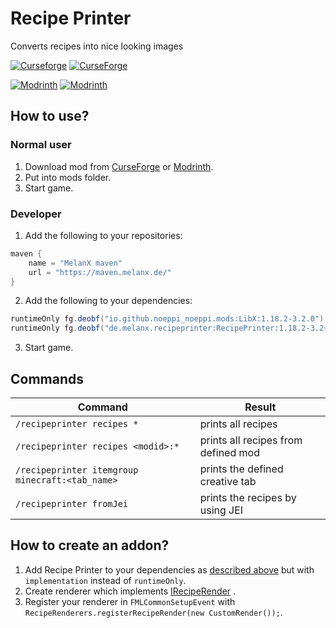 # Recipe Printer
Converts recipes into nice looking images

[![Curseforge](http://cf.way2muchnoise.eu/versions/For%20MC_409823_all.svg)](https://www.curseforge.com/minecraft/mc-mods/recipe-printer)
[![CurseForge](http://cf.way2muchnoise.eu/full_409823_downloads.svg)](https://www.curseforge.com/minecraft/mc-mods/recipe-printer)

[![Modrinth](https://img.shields.io/modrinth/game-versions/jCMrOyTG?color=00AF5C&label=modrinth&logo=modrinth)](https://modrinth.com/mod/recipe-printer)
[![Modrinth](https://img.shields.io/modrinth/dt/jCMrOyTG?color=00AF5C&logo=modrinth)](https://modrinth.com/mod/recipe-printer)

## How to use?
### Normal user
1. Download mod from [CurseForge](https://www.curseforge.com/minecraft/mc-mods/recipe-printer)
   or [Modrinth](https://modrinth.com/mod/recipe-printer).
2. Put into mods folder.
3. Start game.

### Developer
1. Add the following to your repositories:
```groovy
maven {
    name = "MelanX maven"
    url = "https://maven.melanx.de/"
}
```
2. Add the following to your dependencies:
```groovy
runtimeOnly fg.deobf("io.github.noeppi_noeppi.mods:LibX:1.18.2-3.2.0")
runtimeOnly fg.deobf("de.melanx.recipeprinter:RecipePrinter:1.18.2-3.2+")
```
3. Start game.

## Commands
| Command                                         | Result                              |
|-------------------------------------------------|-------------------------------------|
| `/recipeprinter recipes *`                      | prints all recipes                  |
| `/recipeprinter recipes <modid>:*`              | prints all recipes from defined mod |
| `/recipeprinter itemgroup minecraft:<tab_name>` | prints the defined creative tab     |
| `/recipeprinter fromJei` <recipes>              | prints the recipes by using JEI     |

## How to create an addon?
1. Add Recipe Printer to your dependencies as [described above](#developer) but with `implementation` instead
   of `runtimeOnly`.
2. Create renderer which implements
   [IRecipeRender](https://github.com/MelanX/RecipePrinter/blob/1.18.x/src/main/java/de/melanx/recipeprinter/IRecipeRender.java)
   .
3. Register your renderer in `FMLCommonSetupEvent` with `RecipeRenderers.registerRecipeRender(new CustomRender());`.
